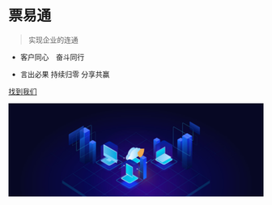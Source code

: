 


# 票易通

> 实现企业的连通

* 客户同心　奋斗同行
  
* 言出必果  持续归零  分享共赢
 

[找到我们](https://www.xforceplus.com/)

![](imgBanner_1.jpg)


